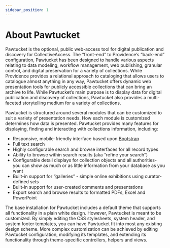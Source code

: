 ```yaml
---
sidebar_position: 1
---
```


# About Pawtucket

Pawtucket is the optional, public web-access tool for digital publication and discovery for CollectiveAccess. The “front–end” to Providence’s “back-end” configuration, Pawtucket has been designed to handle various aspects relating to data modeling, workflow management, web publishing, granular control, and digital preservation for a variety of collections. While Providence provides a relational approach to cataloging that allows users to catalogue almost anything in any way, Pawtucket offers dynamic web presentation tools for publicly accessible collections that can bring an archive to life.  While Pawtucket’s main purpose is to display data for digital publication and discovery of collections, Pawtucket also provides a multi-faceted storytelling medium for a variety of collections. 

Pawtucket is structured around several modules that can be customized to suit a variety of presentation needs. How each module is customized determines how data is presented. Pawtucket provides many features for displaying, finding and interacting with collections information, including:

* Responsive, mobile-friendly interface based upon [Bootstrap](https://getbootstrap.com/)
* Full text search
* Highly configurable search and browse interfaces for all record types
* Ability to browse within search results (aka “refine your search”)
* Configurable detail displays for collection objects and all authorities- you can show as much or as little information from your database as you want
* Built-in support for “galleries” - simple online exhibitions using curator-defined sets
* Built-in support for user-created comments and presentations
* Export search and browse results to formatted PDFs, Excel and PowerPoint

The base installation for Pawtucket includes a default theme that supports all functionality in a plain white design. However, Pawtucket is meant to be customized. By simply editing the CSS stylesheets, system header, and system footer templates, you can have Pawtucket fit into most any existing design scheme. More complex customization can be achieved by editing Pawtucket configuration, modifying its templates, and extending its functionality through theme-specific controllers, helpers and views.
